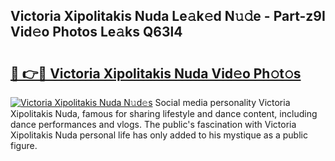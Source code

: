 ## Victoria Xipolitakis Nuda Le𝚊k𝚎d N𝚞𝚍e - Part-z9I Vid𝚎o Photos Le𝚊ks Q63l4

# <h2><a href="http://fbdknu.evod.top/?m=Victoria+Xipolitakis+Nuda">🔗 👉🔴 Victoria Xipolitakis Nuda Vid𝚎o Ph𝚘t𝚘s</a></h2>

[![Victoria Xipolitakis Nuda N𝚞d𝚎s](https://i.imgur.com/8V9OHl7.gif)](http://fbdknu.evod.top/?m=Victoria+Xipolitakis+Nuda)
Social media personality Victoria Xipolitakis Nuda, famous for sharing lifestyle and dance content, including dance performances and vlogs. The public's fascination with Victoria Xipolitakis Nuda personal life has only added to his mystique as a public figure. 
